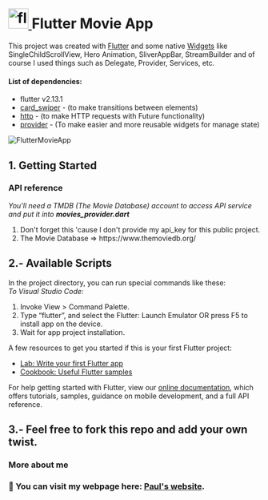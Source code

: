 # <a href="https://flutter.dev" target="_blank"> <img src="https://www.vectorlogo.zone/logos/flutterio/flutterio-icon.svg" alt="flutter" width="40" height="40"/> </a> Flutter Movie App

This project was created with [Flutter](https://flutter.dev/) and some native [Widgets](https://flutter.dev/docs/development/ui/widgets-intro) like SingleChildScrollView, Hero Animation, SliverAppBar, StreamBuilder and of course I used things such as Delegate, Provider, Services, etc.

<h4> List of dependencies: </h4>

- flutter v2.13.1
- [card_swiper](https://pub.dev/packages/card_swiper) - (to make transitions between elements)
- [http](https://pub.dev/packages/http) - (to make HTTP requests with Future functionality)
- [provider](https://pub.dev/packages/provider) - (To make easier and more reusable widgets for manage state)


![FlutterMovieApp](https://github.com/Parterdev/flutter-movie-app/blob/master/flutterMovieApp.gif)

## 1. Getting Started

<h3> API reference </h3>

*You'll need a TMDB (The Movie Database) account to access API service and put it into <b>movies_provider.dart</b>*
<ol>
  <li>Don't forget this 'cause I don't provide my api_key for this public project.</li>
  <li>The Movie Database => https://www.themoviedb.org/</li>
</ol>

## 2.- Available Scripts

In the project directory, you can run special commands like these:
<br>
*To Visual Studio Code:*
<ol>
  <li>Invoke View > Command Palette.</li>
  <li>Type “flutter”, and select the Flutter: Launch Emulator OR press F5 to install app on the device.</li>
  <li>Wait for app project installation.</li>
</ol>


A few resources to get you started if this is your first Flutter project:

- [Lab: Write your first Flutter app](https://flutter.dev/docs/get-started/codelab)
- [Cookbook: Useful Flutter samples](https://flutter.dev/docs/cookbook)

For help getting started with Flutter, view our
[online documentation](https://flutter.dev/docs), which offers tutorials,
samples, guidance on mobile development, and a full API reference.


## 3.- Feel free to fork this repo and add your own twist.

<h3> More about me </h3>

### 👋 You can visit my webpage here: [Paul's website](https://paul-teran.com/).